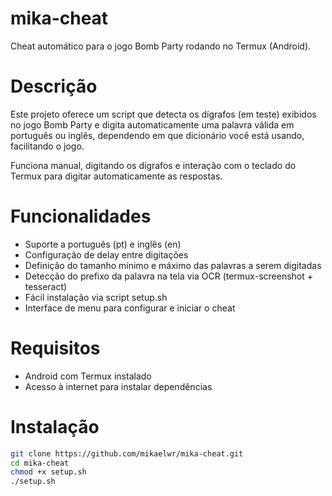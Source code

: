 # mika-cheat

Cheat automático para o jogo Bomb Party rodando no Termux (Android).

# Descrição

Este projeto oferece um script que detecta os dígrafos (em teste) exibidos no jogo Bomb Party e digita automaticamente uma palavra válida em português ou inglês, dependendo em que dicionário você está usando, facilitando o jogo.

Funciona manual, digitando os dígrafos e interação com o teclado do Termux para digitar automaticamente as respostas.

# Funcionalidades

- Suporte a português (pt) e inglês (en)  
- Configuração de delay entre digitações  
- Definição do tamanho mínimo e máximo das palavras a serem digitadas  
- Detecção do prefixo da palavra na tela via OCR (termux-screenshot + tesseract)  
- Fácil instalação via script setup.sh  
- Interface de menu para configurar e iniciar o cheat 

# Requisitos

- Android com Termux instalado  
- Acesso à internet para instalar dependências  

# Instalação

```bash
git clone https://github.com/mikaelwr/mika-cheat.git
cd mika-cheat
chmod +x setup.sh
./setup.sh
